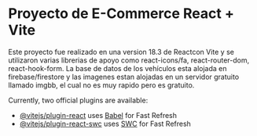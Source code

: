 # Proyecto de E-Commerce React + Vite

Este proyecto fue realizado en una version 18.3 de Reactcon Vite y se utilizaron varias librerias de apoyo como react-icons/fa, react-router-dom, react-hook-form. La base de datos de los vehículos esta alojada en firebase/firestore y las imagenes estan alojadas en un servidor gratuito llamado imgbb, el cual no es muy rapido pero es gratuito.

Currently, two official plugins are available:

- [@vitejs/plugin-react](https://github.com/vitejs/vite-plugin-react/blob/main/packages/plugin-react/README.md) uses [Babel](https://babeljs.io/) for Fast Refresh
- [@vitejs/plugin-react-swc](https://github.com/vitejs/vite-plugin-react-swc) uses [SWC](https://swc.rs/) for Fast Refresh
